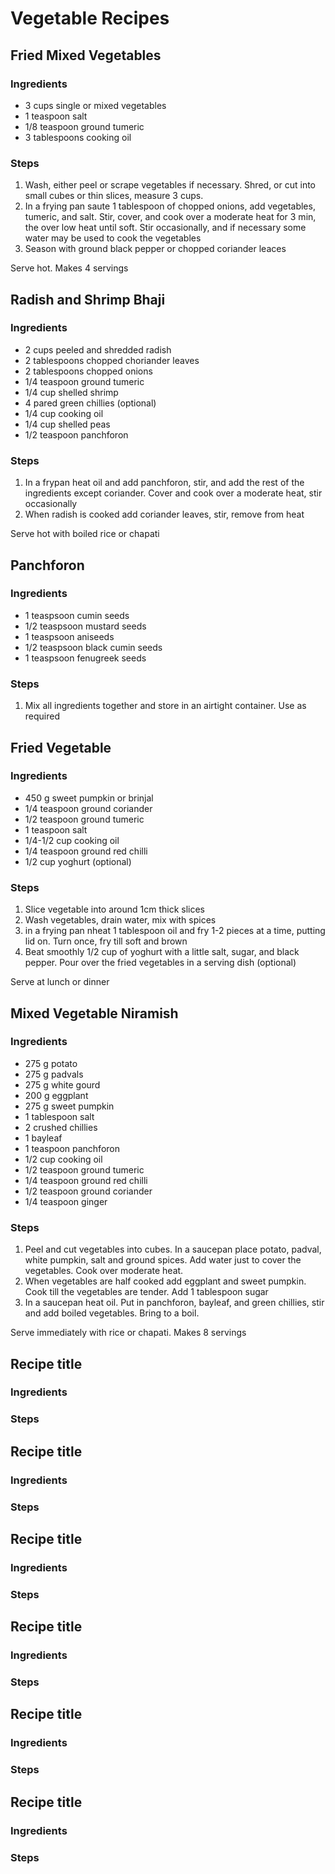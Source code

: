 # Vegetable Recipes

## Fried Mixed Vegetables

### Ingredients
- 3 cups single or mixed vegetables
- 1 teaspoon salt
- 1/8 teaspoon ground tumeric
- 3 tablespoons cooking oil

### Steps
1. Wash, either peel or scrape vegetables if necessary. Shred, or cut into small cubes or thin slices, measure 3 cups.
2. In a frying pan saute 1 tablespoon of chopped onions, add vegetables, tumeric, and salt. Stir, cover, and cook over a moderate heat for 3 min, the over low heat until soft. Stir occasionally, and if necessary some water may be used to cook the vegetables
3. Season with ground black pepper or chopped coriander leaces

Serve hot. Makes 4 servings

## Radish and Shrimp Bhaji

### Ingredients
- 2 cups peeled and shredded radish
- 2 tablespoons chopped choriander leaves
- 2 tablespoons chopped onions
- 1/4 teaspoon ground tumeric
- 1/4 cup shelled shrimp
- 4 pared green chillies (optional)
- 1/4 cup cooking oil
- 1/4 cup shelled peas
- 1/2 teaspoon panchforon

### Steps
1. In a frypan heat oil and add panchforon, stir, and add the rest of the ingredients except coriander. Cover and cook over a moderate heat, stir occasionally
2. When radish is cooked add coriander leaves, stir, remove from heat

Serve hot with boiled rice or chapati

## Panchforon

### Ingredients
- 1 teaspsoon cumin seeds
- 1/2 teaspsoon mustard seeds
- 1 teaspsoon aniseeds
- 1/2 teaspsoon black cumin seeds
- 1 teaspsoon fenugreek seeds

### Steps
1. Mix all ingredients together and store in an airtight container. Use as required

## Fried Vegetable

### Ingredients
- 450 g sweet pumpkin or brinjal
- 1/4 teaspoon ground coriander
- 1/2 teaspoon ground tumeric
- 1 teaspoon salt
- 1/4-1/2 cup cooking oil
- 1/4 teaspoon ground red chilli
- 1/2 cup yoghurt (optional)

### Steps
1. Slice vegetable into around 1cm thick slices
2. Wash vegetables, drain water, mix with spices
3. in a frying pan nheat 1 tablespoon oil and fry 1-2 pieces at a time, putting lid on. Turn once, fry till soft and brown
4. Beat smoothly 1/2 cup of yoghurt with a little salt, sugar, and black pepper. Pour over the fried vegetables in a serving dish (optional)

Serve at lunch or dinner

## Mixed Vegetable Niramish

### Ingredients
- 275 g potato
- 275 g padvals
- 275 g white gourd
- 200 g eggplant
- 275 g sweet pumpkin
- 1 tablespoon salt
- 2 crushed chillies
- 1 bayleaf
- 1 teaspoon panchforon
- 1/2 cup cooking oil
- 1/2 teaspoon ground tumeric
- 1/4 teaspoon ground red chilli
- 1/2 teaspoon ground coriander
- 1/4 teaspoon ginger

### Steps
1. Peel and cut vegetables into cubes. In a saucepan place potato, padval, white pumpkin, salt and ground spices. Add water just to cover the vegetables. Cook over moderate heat.
2. When vegetables are half cooked add eggplant and sweet pumpkin. Cook till the vegetables are tender. Add 1 tablespoon sugar
3. In a saucepan heat oil. Put in panchforon, bayleaf, and green chillies, stir and add boiled vegetables. Bring to a boil.

Serve immediately with rice or chapati. Makes 8 servings


## Recipe title

### Ingredients


### Steps

## Recipe title

### Ingredients


### Steps

## Recipe title

### Ingredients


### Steps

## Recipe title

### Ingredients


### Steps

## Recipe title

### Ingredients


### Steps

## Recipe title

### Ingredients


### Steps


